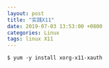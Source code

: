 ```yaml
---
layout: post
title: "实践X11"
date: 2019-07-03 13:53:00 +0800
categories: Linux
tags: linux X11
---
```




```shell
$ yum -y install xorg-x11-xauth
```

